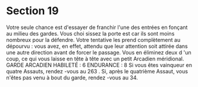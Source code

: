 # Section 19

Votre seule chance est d'essayer de franchir l'une des entrées en
fonçant au milieu des gardes. Vous choi sissez la porte est car ils
sont moins nombreux pour la défendre. Votre tentative les prend
complètement au dépourvu : vous avez, en effet, attendu que leur
attention soit attirée dans une autre direction avant de forcer le
passage. Vous en éliminez deux d 'un coup, ce qui vous laisse en
tête à tête avec un petit Arcadien méridional.
GARDE  ARCADIEN  HABILETÉ : 6 ENDURANCE : 8
Si vous êtes vainqueur en quatre Assauts, rendez -vous au 263 .
Si, après le quatrième Assaut, vous n'êtes pas venu à bout du
garde, rendez -vous au 34.